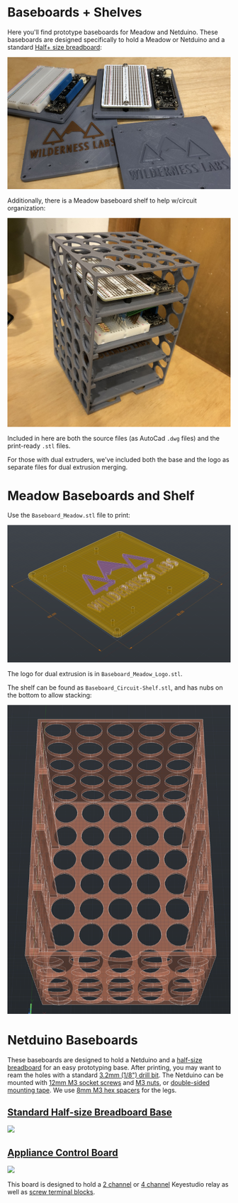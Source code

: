 # Baseboards + Shelves

Here you'll find prototype baseboards for Meadow and Netduino. These baseboards are designed specifically to hold a Meadow or Netduino and a standard [Half+ size breadboard](http://amzn.to/2fMEgGH):

![](Standard_Halfsize_Breadboard/Meadow_Baseboards.jpg)

Additionally, there is a Meadow baseboard shelf to help w/circuit organization:

![](Standard_Halfsize_Breadboard/Meadow_Baseboard_Shelf.jpg)

Included in here are both the source files (as AutoCad `.dwg` files) and the print-ready `.stl` files.

For those with dual extruders, we've included both the base and the logo as separate files for dual extrusion merging.  

# Meadow Baseboards and Shelf

Use the `Baseboard_Meadow.stl` file to print:

![](Standard_Halfsize_Breadboard/Baseboard_Meadow.png)

The logo for dual extrusion is in `Baseboard_Meadow_Logo.stl`.

The shelf can be found as `Baseboard_Circuit-Shelf.stl`, and has nubs on the bottom to allow stacking:

![](Standard_Halfsize_Breadboard/Shelf_Wireframe.png)


# Netduino Baseboards

These baseboards are designed to hold a Netduino and a [half-size breadboard](http://amzn.to/2fMEgGH) for an easy prototyping base. After printing, you may want to ream the holes with a standard [3.2mm (1/8") drill bit](http://amzn.to/2xBmAXN). The Netduino can be mounted with [12mm M3 socket screws](http://amzn.to/2xvG6Dw) and [M3 nuts](http://amzn.to/2y4LosQ), or [double-sided mounting tape](http://amzn.to/2xAPszi). We use [8mm M3 hex spacers](http://amzn.to/2xMv7Hj) for the legs.

 
## [Standard Half-size Breadboard Base](Standard_Halfsize_Breadboard)

![](Standard_Halfsize_Breadboard/Baseboard.jpg)

## [Appliance Control Board](Appliance_Control_Baseboard)

![](Appliance_Control_Baseboard/Appliance_Control_Board.jpg)

This board is designed to hold a [2 channel](http://amzn.to/2xBiHSM) or [4 channel](http://amzn.to/2y4CDir) Keyestudio relay as well as [screw terminal blocks](http://amzn.to/2y3Vqdx).